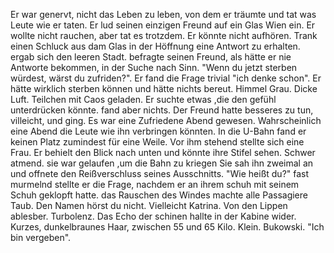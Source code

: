 Er war genervt, nicht das Leben zu leben, von dem er träumte 
und tat
was Leute wie er taten.
Er lud seinen einzigen Freund auf ein Glas Wien ein.
Er wollte nicht rauchen, aber tat es 
trotzdem.
Er könnte nicht aufhören.
Trank einen Schluck aus dam Glas in der 
Höffnung
eine Antwort zu erhalten.
ergab sich den leeren Stadt.
befragte seinen Freund, als hätte 
er nie Antworte bekommen, in der 
Suche nach Sinn.
"Wenn du jetzt sterben würdest, wärst du zufriden?".
Er fand die Frage trivial
"ich denke schon".
Er hätte wirklich sterben können und hätte nichts bereut.
Himmel Grau. Dicke Luft. Teilchen mit Caos geladen.
Er suchte etwas ,die den gefühl unterdrücken könnte. fand aber nichts.
Der Freund hatte besseres zu tun, villeicht, und 
ging.
Es
war eine Zufriedene Abend gewesen. Wahrscheinlich 
eine Abend 
die Leute wie ihn verbringen könnten.
In die U-Bahn fand er keinen Platz
zumindest für eine Weile.
Vor ihm 
stehend 
stellte sich eine Frau. 
Er behielt den Blick nach unten und könnte ihre Stifel sehen.
Schwer atmend.
sie war gelaufen ,um die Bahn zu kriegen
Sie sah ihn zweimal an und
 offnete den Reißverschluss seines Ausschnitts.
"Wie heißt du?" fast murmelnd stellte er die Frage, nachdem er an ihrem schuh mit seinem Schuh 
geklopft hatte.
das Rauschen des Windes machte alle Passagiere Taub.
Den Namen hörst du nicht.
Vielleicht Katrina. Von den Lippen ablesber.
Turbolenz. Das Echo der schinen hallte in der Kabine wider.
Kurzes, dunkelbraunes Haar, zwischen 55 und 65 Kilo. Klein. Bukowski.
"Ich bin vergeben".
